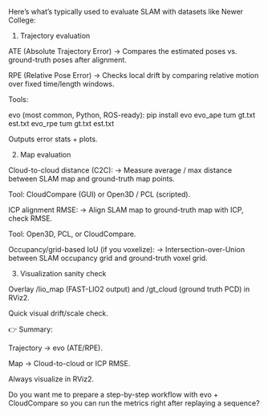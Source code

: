 Here’s what’s typically used to evaluate SLAM with datasets like Newer College:

1. Trajectory evaluation

ATE (Absolute Trajectory Error)
→ Compares the estimated poses vs. ground-truth poses after alignment.

RPE (Relative Pose Error)
→ Checks local drift by comparing relative motion over fixed time/length windows.

Tools:

evo (most common, Python, ROS-ready):
pip install evo
evo_ape tum gt.txt est.txt
evo_rpe tum gt.txt est.txt

Outputs error stats + plots.

2. Map evaluation

Cloud-to-cloud distance (C2C):
→ Measure average / max distance between SLAM map and ground-truth map points.

Tool: CloudCompare (GUI) or Open3D / PCL (scripted).

ICP alignment RMSE:
→ Align SLAM map to ground-truth map with ICP, check RMSE.

Tool: Open3D, PCL, or CloudCompare.

Occupancy/grid-based IoU (if you voxelize):
→ Intersection-over-Union between SLAM occupancy grid and ground-truth voxel grid.


3. Visualization sanity check

Overlay /lio_map (FAST-LIO2 output) and /gt_cloud (ground truth PCD) in RViz2.

Quick visual drift/scale check.

👉 Summary:

Trajectory → evo (ATE/RPE).

Map → Cloud-to-cloud or ICP RMSE.

Always visualize in RViz2.

Do you want me to prepare a step-by-step workflow with evo + CloudCompare so you can run the metrics right after replaying a sequence?